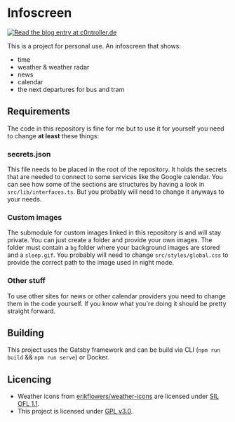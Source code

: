 # Infoscreen

[![Read the blog entry at c0ntroller.de](https://c0ntroller.de/img/read-blog.svg)](https://c0ntroller.de/#/project/infoscreen)

This is a project for personal use. An infoscreen that shows:
- time
- weather & weather radar
- news
- calendar
- the next departures for bus and tram

## Requirements
The code in this repository is fine for me but to use it for yourself you need to change **at least** these things:

### secrets.json
This file needs to be placed in the root of the repository. 
It holds the secrets that are needed to connect to some services like the Google calendar.
You can see how some of the sections are structures by having a look in `src/lib/interfaces.ts`.
But you probably will need to change it anyways to your needs.

### Custom images
The submodule for custom images linked in this repository is and will stay private.
You can just create a folder and provide your own images. 
The folder must contain a `bg` folder where your background images are stored and a `sleep.gif`.
You probably will need to change `src/styles/global.css` to provide the correct path to the image used in night mode.

### Other stuff
To use other sites for news or other calendar providers you need to change them in the code yourself.
If you know what you're doing it should be pretty straight forward.

## Building
This project uses the Gatsby framework and can be build via CLI (`npm run build` && `npm run serve`) or Docker.

## Licencing
- Weather icons from [erikflowers/weather-icons](https://github.com/erikflowers/weather-icons) are licensed under [SIL OFL 1.1](http://scripts.sil.org/OFL).
- This project is licensed under [GPL v3.0](https://www.gnu.org/licenses/gpl-3.0.de.html).